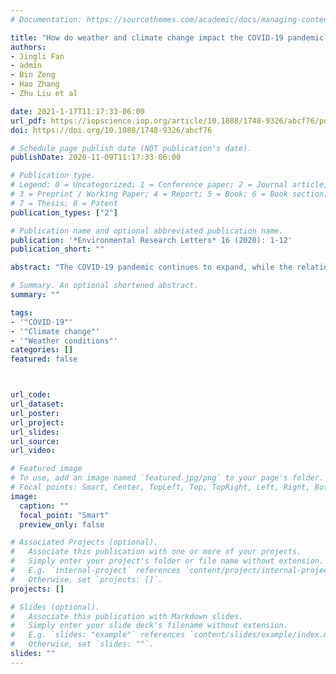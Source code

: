```yaml
---
# Documentation: https://sourcethemes.com/academic/docs/managing-content/

title: "How do weather and climate change impact the COVID-19 pandemic? Evidence from the Chinese mainland"
authors:
- Jingli Fan
- admin
- Bin Zeng
- Hao Zhang
- Zhu Liu et al

date: 2021-1-17T11:17:33-06:00
url_pdf: https://iopscience.iop.org/article/10.1088/1748-9326/abcf76/pdf
doi: https://doi.org/10.1088/1748-9326/abcf76

# Schedule page publish date (NOT publication's date).
publishDate: 2020-11-09T11:17:33-06:00

# Publication type.
# Legend: 0 = Uncategorized; 1 = Conference paper; 2 = Journal article;
# 3 = Preprint / Working Paper; 4 = Report; 5 = Book; 6 = Book section;
# 7 = Thesis; 8 = Patent
publication_types: ["2"]

# Publication name and optional abbreviated publication name.
publication: '*Environmental Research Letters* 16 (2020): 1-12'
publication_short: ""

abstract: "The COVID-19 pandemic continues to expand, while the relationship between weather conditions and the spread of the virus remains largely debatable. In this paper, we attempt to examine this question by employing a flexible econometric model coupled with fine-scaled hourly temperature variations and a rich set of covariates for 291 cities in the Chinese mainland. More importantly, we combine the baseline estimates with climate-change projections from 21 global climate models to understand the pandemic in different scenarios. We found a significant negative relationship between temperatures and caseload. A one-hour increase in temperatures from 25 °C to 28 °C tends to reduce daily cases by 15.1%, relative to such an increase from −2 °C to 1 °C. Our results also suggest an inverted U-shaped nonlinear relationship between relative humidity and confirmed cases. Despite the negative effects of heat, we found that rising temperatures induced by climate change are unlikely to contain a hypothesized pandemic in the future. In contrast, cases would tend to increase by 10.9% from 2040 to 2059 with a representative concentration pathway (RCP) of 4.5 and by 7.5% at an RCP of 8.5, relative to 2020, though reductions of 1.8% and 18.9% were projected for 2080–2099 for the same RCPs, respectively. These findings raise concerns that the pandemic could worsen under the climate-change framework."

# Summary. An optional shortened abstract.
summary: ""

tags:
- '"COVID-19"'
- '"Climate change"'
- '"Weather conditions"'
categories: []
featured: false



url_code:
url_dataset:
url_poster:
url_project:
url_slides:
url_source:
url_video:

# Featured image
# To use, add an image named `featured.jpg/png` to your page's folder. 
# Focal points: Smart, Center, TopLeft, Top, TopRight, Left, Right, BottomLeft, Bottom, BottomRight.
image:
  caption: ""
  focal_point: "Smart"
  preview_only: false

# Associated Projects (optional).
#   Associate this publication with one or more of your projects.
#   Simply enter your project's folder or file name without extension.
#   E.g. `internal-project` references `content/project/internal-project/index.md`.
#   Otherwise, set `projects: []`.
projects: []

# Slides (optional).
#   Associate this publication with Markdown slides.
#   Simply enter your slide deck's filename without extension.
#   E.g. `slides: "example"` references `content/slides/example/index.md`.
#   Otherwise, set `slides: ""`.
slides: ""
---
```

